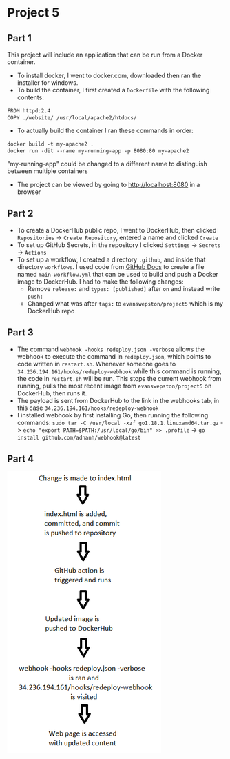 # Project 5

## Part 1
This project will include an application that can be run from a Docker container.

- To install docker, I went to docker.com, downloaded then ran the installer for windows.
- To build the container, I first created a `Dockerfile` with the following contents:
```
FROM httpd:2.4
COPY ./website/ /usr/local/apache2/htdocs/
```
- To actually build the container I ran these commands in order:
```
docker build -t my-apache2 .
docker run -dit --name my-running-app -p 8080:80 my-apache2
```
"my-running-app" could be changed to a different name to distinguish between multiple containers
- The project can be viewed by going to [http://localhost:8080](http://localhost:8080) in a browser

## Part 2
- To create a DockerHub public repo, I went to DockerHub, then clicked `Repositories` -> `Create Repository`, entered a name and clicked `Create`
- To set up GitHub Secrets, in the repository I clicked `Settings` -> `Secrets` -> `Actions`
- To set up a workflow, I created a directory `.github`, and inside that directory `workflows`. I used code from [GitHub Docs](https://docs.github.com/en/actions/publishing-packages/publishing-docker-images#publishing-images-to-docker-hub) to create a file named `main-workflow.yml` that can be used to build and push a Docker image to DockerHub. I had to make the following changes:
  - Remove `release:` and `types: [published]` after `on` and instead write `push:`
  - Changed what was after `tags:` to `evanswepston/project5` which is my DockerHub repo

## Part 3
- The command `webhook -hooks redeploy.json -verbose` allows the webhook to execute the command in `redeploy.json`, which points to code written in `restart.sh`. Whenever someone goes to `34.236.194.161/hooks/redeploy-webhook` while this command is running, the code in `restart.sh` will be run. This stops the current webhook from running, pulls the most recent image from `evanswepston/project5` on DockerHub, then runs it.
- The payload is sent from DockerHub to the link in the webhooks tab, in this case `34.236.194.161/hooks/redeploy-webhook`
- I installed webhook by first installing Go, then running the following commands: `sudo tar -C /usr/local -xzf go1.18.1.linuxamd64.tar.gz` -> `echo "export PATH=$PATH:/usr/local/go/bin" >> .profile` -> `go install github.com/adnanh/webhook@latest`

## Part 4
![Diagram](Diagram.png)

